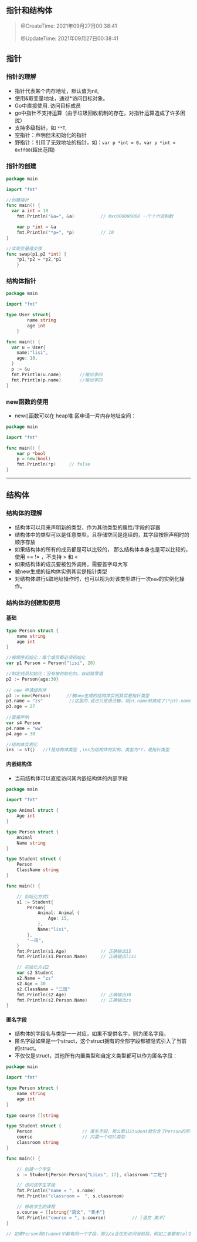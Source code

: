 ## 指针和结构体

> @CreateTime: 2021年09月27日00:38:41
>
> @UpdateTime: 2021年09月27日00:38:41



## 指针

### 指针的理解

- 指针代表某个内存地址，默认值为nil,
- 使用&取变量地址，通过*访问目标对象。
- Go中直接使用`.`访问目标成员
- go中指针不支持运算（由于垃圾回收机制的存在，对指针运算造成了许多困扰）
- 支持多级指针，如 `**T`,  
- 空指针：声明但未初始化的指针
- 野指针：引用了无效地址的指针，如：`var p *int = 0`，`var p *int = 0xff00`(超出范围)

### 指针的创建

```go
package main

import "fmt"

//创建指针
func main() {
  var a int = 10
	fmt.Println("&a=", &a)			// 0xc000096008 一个十六进制数

	var p *int = &a
	fmt.Println("*p=", *p)			// 10
}

//实现变量值交换
func swap(p1,p2 *int) {
	*p1,*p2 = *p2,*p1
	}
```

### 结构体指针

```go
package main

import "fmt"

type User struct{
		name string
		age int
	}

func main() {
  var u = User{
    name:"lisi",
    age: 18,
  }
  p := &u
  fmt.Println(u.name)		//输出李四
  fmt.Println(p.name)		//输出李四
}
```

### new函数的使用

- new()函数可以在 heap堆 区申请一片内存地址空间：

```go
package main

import "fmt"

func main() {
	var p *bool
	p = new(bool)
	fmt.Println(*p)		// false
}
```

---

## 结构体

### 结构体的理解

- 结构体可以用来声明新的类型，作为其他类型的属性/字段的容器
- 结构体中的类型可以是任意类型，且存储空间是连续的，其字段按照声明时的顺序存放
- 如果结构体的所有的成员都是可以比较的， 那么结构体本身也是可以比较的，使用 == != ，不支持 > 和 <
- 如果结构体的成员要被包外调用，需要首字母大写
- 被new生成的结构体实例其实是指针类型
- 对结构体进行`&`取地址操作时，也可以视为对该类型进行一次`new`的实例化操作。

### 结构体的创建和使用

#### 基础

```go
type Person struct {
	name string
	age int
}

//按顺序初始化：每个成员都必须初始化
var p1 Person = Person{"lisi", 20}

//制定成员初始化：没有被初始化的，自动赋零值
p2 := Person{age:30}
	
// new 申请结构体
p3 := new(Person)      //被new生成的结构体实例其实是指针类型
p3.name = "zs"          //这里的.语法只是语法糖，将p3.name转换成了(*p3).name
p3.age = 27
	
//直接声明
var s4 Person
p4.name = "ww"
p4.age = 30

//结构体实例化
ins := &T{}   //T是结构体类型 ,ins为结构体的实例，类型为*T，是指针类型
```



#### 内嵌结构体

- 当前结构体可以直接访问其内嵌结构体的内部字段

```go
package main

import "fmt"

type Animal struct {
	Age int
}

type Person struct {
	Animal
	Name string
}

type Student struct {
	Person
	ClassName string
}

func main() {

	// 初始化方式1
	s1 := Student{
		Person{
			Animal: Animal {
				Age: 15,
			},
			Name:"lisi",
		},
		"一班",
	}
	fmt.Println(s1.Age)				// 正确输出15
	fmt.Println(s1.Person.Name)		// 正确输出lisi

	// 初始化方式2
	var s2 Student
	s2.Name = "zs"
	s2.Age = 30
	s2.ClassName = "二班"
	fmt.Println(s2.Age)				// 正确输出30
	fmt.Println(s2.Person.Name)		// 正确输出zs
}
```



#### 匿名字段

- 结构体的字段名与类型一一对应，如果不提供名字，则为匿名字段。
- 匿名字段如果是一个struct，这个struct拥有的全部字段都被隐式引入了当前的struct。
- 不仅仅是struct，其他所有内置类型和自定义类型都可以作为匿名字段：

```go
package main

import "fmt"

type Person struct {
    name string
    age int
}
    
type course []string

type Student struct {
    Person                   // 匿名字段，那么默认Student就包含了Person的所有字段
    course                   // 内置一个切片类型
    classroom string
}

func main() {

	// 创建一个学生
	s := Student{Person:Person{"LiLei", 17}, classroom:"二班"}

	// 访问该学生字段
	fmt.Println("name = ", s.name)
	fmt.Println("classroom =  ", s.classroom)

	// 修改学生的课程
	s.course = []string{"语文", "美术"}
	fmt.Println("course = ", s.course)			// [语文 美术]
}

// 如果Person和Student中都有同一个字段，那么Go会优先访问当前层。例如二者都有tel字段，那么s.tel将会访问的是Student中的数据。
```



